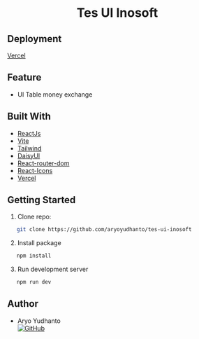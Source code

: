 <h1 align="center">Tes UI Inosoft</h1>

## Deployment

[Vercel](https://tes-ui-inosoft.vercel.app/)

## Feature

- UI Table money exchange

## Built With

- [ReactJs](https://reactjs.org/)
- [Vite](https://vitejs.dev/)
- [Tailwind](https://tailwindcss.com/)
- [DaisyUI](https://daisyui.com/)
- [React-router-dom](https://reactrouter.com/)
- [React-Icons](https://react-icons.github.io/)
- [Vercel](https://vercel.com/)

## Getting Started

1. Clone repo:

```sh
   git clone https://github.com/aryoyudhanto/tes-ui-inosoft
```

2. Install package

```sh
   npm install
```

3. Run development server

```sh
   npm run dev
```

## Author

- Aryo Yudhanto <br> [![GitHub](https://img.shields.io/badge/Yudha-%23121011.svg?style=for-the-badge&logo=github&logoColor=white)](https://github.com/aryoyudhanto)


